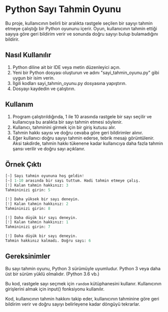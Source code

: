 # Python Sayı Tahmin Oyunu

Bu proje, kullanıcının belirli bir aralıkta rastgele seçilen bir sayıyı tahmin etmeye çalıştığı bir Python oyununu içerir. Oyun, kullanıcının tahmin ettiği sayıya göre geri bildirim verir ve sonunda doğru sayıyı bulup bulamadığını bildirir.

## Nasıl Kullanılır

1. Python diline ait bir IDE veya metin düzenleyici açın.
2. Yeni bir Python dosyası oluşturun ve adını "sayi_tahmin_oyunu.py" gibi uygun bir isim verin.
3. İlgili kodları sayi_tahmin_oyunu.py dosyasına yapıştırın.
4. Dosyayı kaydedin ve çalıştırın.

## Kullanım

1. Program çalıştırıldığında, 1 ile 10 arasında rastgele bir sayı seçilir ve kullanıcıya bu aralıkta bir sayı tahmin etmesi söylenir.
2. Kullanıcı, tahminini girmek için bir giriş kutusu alır.
3. Tahmin hakkı sayısı ve doğru cevaba göre geri bildirimler alınır.
4. Eğer kullanıcı doğru sayıyı tahmin ederse, tebrik mesajı görüntülenir. Aksi takdirde, tahmin hakkı tükenene kadar kullanıcıya daha fazla tahmin şansı verilir ve doğru sayı açıklanır.

## Örnek Çıktı

```python
[~] Sayı tahmin oyununa hoş geldin!
[~] 1-10 arasında bir sayı tuttum. Hadi tahmin etmeye çalış.
[!] Kalan tahmin hakkınız: 3
Tahmininizi girin: 5

[!] Daha yüksek bir sayı deneyin.
[!] Kalan tahmin hakkınız: 2
Tahmininizi girin: 8

[!] Daha düşük bir sayı deneyin.
[!] Kalan tahmin hakkınız: 1
Tahmininizi girin: 7

[!] Daha düşük bir sayı deneyin.
Tahmin hakkınız kalmadı. Doğru sayı: 6
```

## Gereksinimler
Bu sayı tahmin oyunu, Python 3 sürümüyle uyumludur. Python 3 veya daha üst bir sürüm yüklü olmalıdır. (Python 3.6 vb.)

Bu kod, rastgele sayı seçmek için `random` kütüphanesini kullanır. Kullanıcının girişlerini almak için input() fonksiyonu kullanılır.

Kod, kullanıcının tahmin hakkını takip eder, kullanıcının tahminine göre geri bildirim verir ve doğru sayıyı belirleyene kadar döngüyü tekrarlar.
